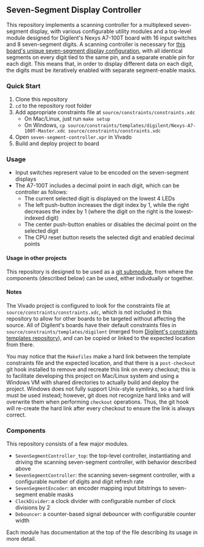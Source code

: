 ## Seven-Segment Display Controller ##

This repository implements a scanning controller for a multiplexed seven-segment display, with various configurable utility modules and a top-level module designed for Digilent's Nexys A7-100T board with 16 input switches and 8 seven-segment digits. A scanning controller is necessary for [this board's unique seven-segment display configuration](https://reference.digilentinc.com/reference/programmable-logic/nexys-a7/reference-manual#seven-segment_display), with all identical segments on every digit tied to the same pin, and a separate enable pin for each digit. This means that, in order to display different data on each digit, the digits must be iteratively enabled with separate segment-enable masks.


### Quick Start ###

1. Clone this repository
2. `cd` to the repository root folder
3. Add appropriate constraints file at `source/constraints/constraints.xdc`
	- On Mac/Linux, just run `make setup`
	- On Windows, `cp source/constraints/templates/digilent/Nexys-A7-100T-Master.xdc source/constraints/constraints.xdc`
4. Open `seven-segment-controller.xpr` in Vivado
5. Build and deploy project to board


### Usage ###

- Input switches represent value to be encoded on the seven-segment displays
- The A7-100T includes a decimal point in each digit, which can be controller as follows:
	- The current selected digit is displayed on the lowest 4 LEDs
	- The left push-button increases the digit index by 1, while the right decreases the index by 1 (where the digit on the right is the lowest-indexed digit)
	- The center push-button enables or disables the decimal point on the selected digit
	- The CPU reset button resets the selected digit and enabled decimal points

#### Usage in other projects ####

This repository is designed to be used as a [git submodule](https://git-scm.com/book/en/v2/Git-Tools-Submodules), from where the components (described below) can be used, either indivdually or together.


#### Notes ####

The Vivado project is configured to look for the constraints file at `source/constraints/constraints.xdc`, which is not included in this repository to allow for other boards to be targeted without affecting the source. All of Digilent's boards have their default constraints files in `source/constraints/templates/digilent` (merged from [Digilent's constraints templates repository](https://github.com/Digilent/digilent-xdc)), and can be copied or linked to the expected location from there.

You may notice that the `Makefiles` make a hard link between the template constraints file and the expected location, and that there is a `post-checkout` git hook installed to remove and recreate this link on every checkout; this is to facilitate developing this project on Mac/Linux system and using a Windows VM with shared directories to actually build and deploy the project. Windows does not fully support Unix-style symlinks, so a hard link must be used instead; however, git does not recognize hard links and will overwrite them when performing `checkout` operations. Thus, the git hook will re-create the hard link after every checkout to ensure the link is always correct.


### Components ###

This repository consists of a few major modules.

- `SevenSegmentController_top`: the top-level controller, instantiating and driving the scanning seven-segment controller, with behavior described above
- `SevenSegmentController`: the scanning seven-segment controller, with a configurable number of digits and digit refresh rate
- `SevenSegmentEncoder`: an encoder mapping input bitstrings to seven-segment enable masks
- `ClockDivider`: a clock divider with configurable number of clock divisions by 2
- `Debouncer`: a counter-based signal debouncer with configurable counter width

Each module has documentation at the top of the file describing its usage in more detail.

